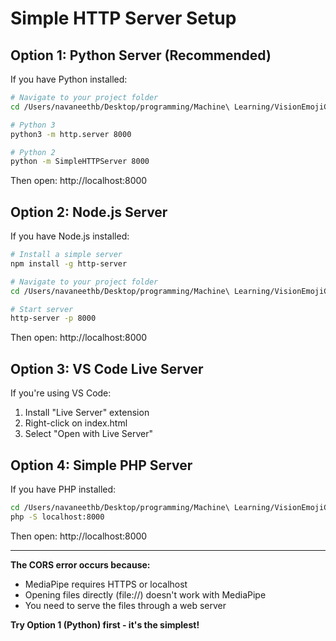 # Simple HTTP Server Setup

## Option 1: Python Server (Recommended)
If you have Python installed:

```bash
# Navigate to your project folder
cd /Users/navaneethb/Desktop/programming/Machine\ Learning/VisionEmojiClassification

# Python 3
python3 -m http.server 8000

# Python 2
python -m SimpleHTTPServer 8000
```

Then open: http://localhost:8000

## Option 2: Node.js Server
If you have Node.js installed:

```bash
# Install a simple server
npm install -g http-server

# Navigate to your project folder
cd /Users/navaneethb/Desktop/programming/Machine\ Learning/VisionEmojiClassification

# Start server
http-server -p 8000
```

Then open: http://localhost:8000

## Option 3: VS Code Live Server
If you're using VS Code:
1. Install "Live Server" extension
2. Right-click on index.html
3. Select "Open with Live Server"

## Option 4: Simple PHP Server
If you have PHP installed:

```bash
cd /Users/navaneethb/Desktop/programming/Machine\ Learning/VisionEmojiClassification
php -S localhost:8000
```

Then open: http://localhost:8000

---

**The CORS error occurs because:**
- MediaPipe requires HTTPS or localhost
- Opening files directly (file://) doesn't work with MediaPipe
- You need to serve the files through a web server

**Try Option 1 (Python) first - it's the simplest!**
